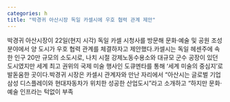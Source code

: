 ```yaml
---
categories: h
title: "박경귀 아산시장 독일 카셀시에 우호 협력 관계 제안"
---
```

박경귀 아산시장이 22일(현지 시각) 독일 카셀 시청사를 방문해 문화·예술 및 공원 조성 분야에서 양 도시가 우호 협력 관계를 체결하자고 제안했다.카셀시는 독일 헤센주에 속한 인구 20만 규모의 소도시로, 나치 시절 강제노동수용소와 대규모 군수 공장이 있던 도시였지만 세계 최고 권위의 국제 미술 행사인 도큐멘타를 통해 ‘세계 미술의 중심지’로 발돋움한 곳이다.박경귀 시장은 카셀시 관계자와 만난 자리에서 “아산시는 글로벌 기업 삼성 디스플레이와 현대자동차가 위치한 성공한 산업도시”라고 소개하고 “하지만 문화·예술 인프라는 턱없이 부족
